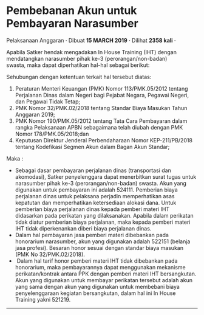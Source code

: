 Pembebanan Akun untuk Pembayaran Narasumber
===========================================

Pelaksanaan Anggaran · Dibuat **15 MARCH 2019** · Dilihat **2358 kali** ·

Apabila Satker hendak mengadakan In House Training (IHT) dengan mendatangkan narasumber pihak ke-3 (perorangan/non-badan) swasta, maka dapat diperhatikan hal-hal sebagai berikut:

  

Sehubungan dengan ketentuan terkait hal tersebut diatas:  

1.  Peraturan Menteri Keuangan (PMK) Nomor 113/PMK.05/2012 tentang Perjalanan Dinas dalam Negeri bagi Pejabat Negara, Pegawai Negeri, dan Pegawai Tidak Tetap;
2.  PMK Nomor 32/PMK.02/2018 tentang Standar Biaya Masukan Tahun Anggaran 2019;
3.  PMK Nomor 190/PMK.05/2012 tentang Tata Cara Pembayaran dalam rangka Pelaksanaan APBN sebagaimana telah diubah dengan PMK Nomor 178/PMK.05/2018;dan
4.  Keputusan Direktur Jenderal Perbendaharaan Nomor KEP-211/PB/2018 tentang Kodefikasi Segmen Akun dalam Bagan Akun Standar;

Maka :

*   Sebagai dasar pembayaran perjalanan dinas (transportasi dan akomodasi), Satker penyelenggara dapat menerbitkan surat tugas untuk narasumber pihak ke-3 (perorangan/non-badan) swasta. Akun yang digunakan untuk pembayaran ini adalah 524111. Pemberian biaya perjalanan dinas untuk pelaksana perjadin memperhatikan asas kepatutan dan memperhatikan ketersediaan alokasi dana. Untuk pemberian biaya perjalanan dinas kepada pemberi materi IHT didasarkan pada perikatan yang dilaksanakan. Apabila dalam perikatan tidak diatur pemberian biaya perjalanan, maka kepada pemberi materi IHT tidak diperkenankan diberi biaya perjalanan dinas.
*   Dalam hal pembayaran jasa pemberi materi dibebankan pada honorarium narasumber, akun yang digunakan adalah 522151 (belanja jasa profesi). Besaran honor sesuai dengan standar biaya masukan (PMK No 32/PMK.02/2018).
*    Dalam hal tarif honor pemberi materi IHT tidak dibebankan pada honorarium, maka pembayarannya dapat menggunakan mekanisme perikatan/kontrak antara PPK dengan pemberi materi IHT bersangkutan. Akun yang digunakan untuk membayar perikatan tersebut adalah akun yang sama dengan akun yang digunakan untuk membebani biaya penyelenggaraan kegiatan bersangkutan, dalam hal ini In House Training yakni 521219.

  
  
  

* * *